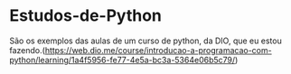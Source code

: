 # Estudos-de-Python

São os exemplos das aulas de um curso de python, da DIO, que eu estou fazendo.(https://web.dio.me/course/introducao-a-programacao-com-python/learning/1a4f5956-fe77-4e5a-bc3a-5364e06b5c79/)
